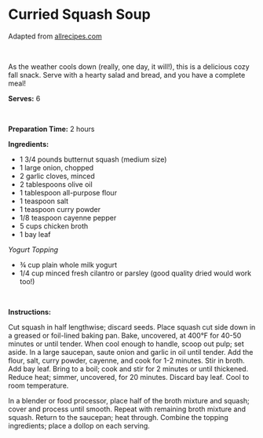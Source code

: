 Curried Squash Soup
===================

Adapted from [allrecipes.com](http://allrecipes.com/Recipe/Curried-Squash-Soup/Detail.aspx)

 

As the weather cools down (really, one day, it will!), this is a delicious cozy fall snack. Serve with a hearty salad and bread, and you have a complete meal!

**Serves:** 6

 

**Preparation Time:** 2 hours

**Ingredients:**

-   1 3/4 pounds butternut squash (medium size)
-   1 large onion, chopped
-   2 garlic cloves, minced
-   2 tablespoons olive oil
-   1 tablespoon all-purpose flour
-   1 teaspoon salt
-   1 teaspoon curry powder
-   1/8 teaspoon cayenne pepper
-   5 cups chicken broth
-   1 bay leaf

*Yogurt Topping*

-   ¾ cup plain whole milk yogurt
-   1/4 cup minced fresh cilantro or parsley (good quality dried would work too!)

 

**Instructions:**

Cut squash in half lengthwise; discard seeds. Place squash cut side down in a greased or foil-lined baking pan. Bake, uncovered, at 400°F for 40-50 minutes or until tender. When cool enough to handle, scoop out pulp; set aside. In a large saucepan, saute onion and garlic in oil until tender. Add the flour, salt, curry powder, cayenne, and cook for 1-2 minutes. Stir in broth. Add bay leaf. Bring to a boil; cook and stir for 2 minutes or until thickened. Reduce heat; simmer, uncovered, for 20 minutes. Discard bay leaf. Cool to room temperature.

In a blender or food processor, place half of the broth mixture and squash; cover and process until smooth. Repeat with remaining broth mixture and squash. Return to the saucepan; heat through. Combine the topping ingredients; place a dollop on each serving.
